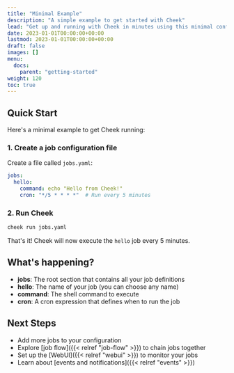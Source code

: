 ```yaml
---
title: "Minimal Example"
description: "A simple example to get started with Cheek"
lead: "Get up and running with Cheek in minutes using this minimal configuration."
date: 2023-01-01T00:00:00+00:00
lastmod: 2023-01-01T00:00:00+00:00
draft: false
images: []
menu:
  docs:
    parent: "getting-started"
weight: 120
toc: true
---
```


## Quick Start

Here's a minimal example to get Cheek running:

### 1. Create a job configuration file

Create a file called `jobs.yaml`:

```yaml
jobs:
  hello:
    command: echo "Hello from Cheek!"
    cron: "*/5 * * * *"  # Run every 5 minutes
```

### 2. Run Cheek

```bash
cheek run jobs.yaml
```

That's it! Cheek will now execute the `hello` job every 5 minutes.

## What's happening?

- **jobs**: The root section that contains all your job definitions
- **hello**: The name of your job (you can choose any name)
- **command**: The shell command to execute
- **cron**: A cron expression that defines when to run the job

## Next Steps

- Add more jobs to your configuration
- Explore [job flow]({{< relref "job-flow" >}}) to chain jobs together
- Set up the [WebUI]({{< relref "webui" >}}) to monitor your jobs
- Learn about [events and notifications]({{< relref "events" >}})